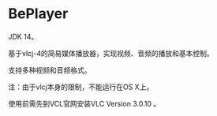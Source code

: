 # BePlayer

JDK 14。

基于vlcj-4的简易媒体播放器，实现视频、音频的播放和基本控制。

支持多种视频和音频格式。

注：由于vlcj本身的限制，不能运行在OS X上。

使用前需先到VCL官网安装VLC Version 3.0.10 。
